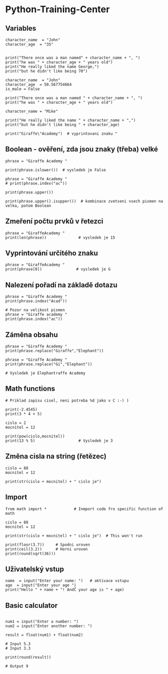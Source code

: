 # Python-Training-Center

## Variables

```Py
character_name  = "John"
character_age  = "35"


print("There once was a man named" + character_name + ", ")
print("he was " + character_age + " years old")
print("He really liked the name George,")
print("but he didn't like being 70")
```

```Py
character_name  = "John"
character_age  = 50.567754664
is_male = False

print("There once was a man named " + character_name + ", ")
print("he was " + character_age + " years old")

character_name = "Mike"

print("He really liked the name " + character_name + ",")
print("but he didn't like being " + character_age)

```

```Py
print("Giraffe\"Academy")  # vyprintovani znaku "
```

## Boolean - ověření, zda jsou znaky (třeba) velké

```Py
phrase = "Giraffe Academy "

print(phrase.islower())  # vysledek je False

```

```Py
phrase = "Giraffe Academy "
# print(phrase.index("ac"))

print(phrase.upper())

print(phrase.upper().isupper())  # kombinace zvetseni vsech pismen na velka, potom Boolean
```

## Zmeření počtu prvků v řetezci
```Py
phrase = "GiraffeAcademy "
print(len(phrase))              # vysledek je 15
```

## Vyprintování určitého znaku
```Py
phrase = "GiraffeAcademy "
print(phrase[0])               # vysledek je G    
```

## Nalezení pořadí na základě dotazu
```Py
phrase = "Giraffe Academy "
print(phrase.index("Acad"))
```
```Py
# Pozor na velikost pismen
phrase = "Giraffe academy "
print(phrase.index("ac"))
```

## Záměna obsahu
```Py
phrase = "Giraffe Academy "
print(phrase.replace("Giraffe","Elephant"))
```

```Py
phrase = "Giraffe Academy "
print(phrase.replace("Gi","Elephant"))

# Vysledek je Elephantraffe Academy 
```

## Math functions
```Py
# Priklad zapisu cisel, neni potreba %d jako v C :-) )

print(-2.4545)
print(3 * 4 + 5)
```

```Py
cislo = 2
mocnitel = 12

print(pow(cislo,mocnitel))
print(13 % 5)                   # Vysledek je 3
```

## Změna cisla na string (řetězec)
```Py
cislo = 88
mocnitel = 12

print(str(cislo + mocnitel) + " cislo je")
```

## Import
```Py
from math import *            # Inmport code fro specific function of math

cislo = 88
mocnitel = 12

print(str(cislo + mocnitel) + " cislo je")  # This won't run

print(floor(3.7))     # Spodni uroven
print(ceil(3.2))      # Horni uroven
print(round(sqrt(36)))

```


## Uživatelský vstup
```Py
name  = input("Enter your name: ")   # aktivace vstupu
age  = input("Enter your age ")
print("Hello " + name + "! AndČ your age is " + age)
```

## Basic calculator
```Py

num1 = input("Enter a number: ")
num2 = input("Enter another number: ")

result = float(num1) + float(num2)

# Input 5.3
# Input 3.3

print(round(result))

# Output 9
```
